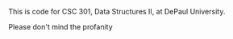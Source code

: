 This is code for CSC 301, Data Structures II, at DePaul University.

Please don't mind the profanity